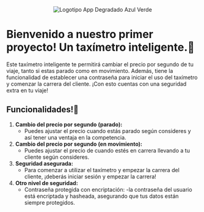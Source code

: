 
<div style="text-align: center;">
  <img src="https://github.com/AI-School-F5-P3/Grupo3_taxi/assets/150898218/63b938ce-ced5-49dd-9fb3-98c3e01184b0" alt="Logotipo App Degradado Azul Verde">
</div>

# Bienvenido a nuestro primer proyecto! Un taxímetro inteligente.🚕
Este taxímetro inteligente te permitirá cambiar el precio por segundo de tu viaje, tanto si estas parado como en movimiento. Además, tiene la funcionalidad de establecer una contraseña para iniciar el uso del taxímetro y comenzar la carrera del cliente. ¡Con esto cuentas con una seguridad extra en tu viaje!

## Funcionalidades!📱
1. **Cambio del precio por segundo (parado):**
    - Puedes ajustar el precio cuando estás parado según consideres y así tener una ventaja en la competencia. 
2. **Cambio del precio por segundo (en movimiento):**
    - Puedes ajustar el precio de cuando estés en carrera llevando a tu cliente según consideres.
3. **Seguridad asegurada:**
    - Para comenzar a utilizar el taxímetro y empezar la carrera del cliente, ¡deberás iniciar sesión y empezar la carrera!
4. **Otro nivel de seguridad:**
    - Contraseña protegida con encriptación:
        -la contraseña del usuario está encriptada y hasheada, asegurando que tus datos están siempre protegidos.
